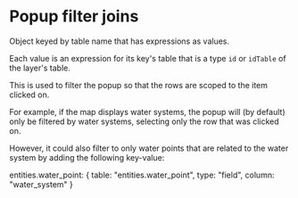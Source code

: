 # Popup filter joins

Object keyed by table name that has expressions as values.

Each value is an expression for its key's table that is a type `id` or `idTable` of the layer's table.

This is used to filter the popup so that the rows are scoped to the item clicked on.

For example, if the map displays water systems, the popup will (by default) only be filtered by water systems, selecting only the row that was clicked on.

However, it could also filter to only water points that are related to the water system by adding the following key-value:

entities.water_point: { table: "entities.water_point", type: "field", column: "water_system" }
